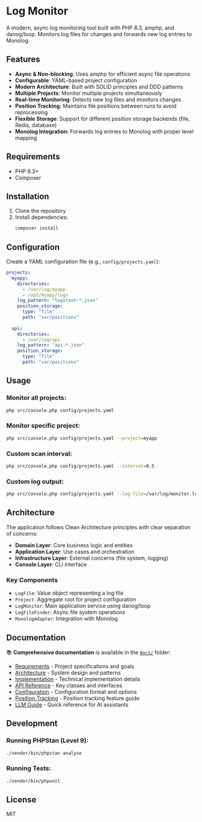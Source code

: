# Log Monitor

A modern, async log monitoring tool built with PHP 8.3, amphp, and danog/loop. Monitors log files for changes and forwards new log entries to Monolog.

## Features

- **Async & Non-blocking**: Uses amphp for efficient async file operations
- **Configurable**: YAML-based project configuration
- **Modern Architecture**: Built with SOLID principles and DDD patterns
- **Multiple Projects**: Monitor multiple projects simultaneously
- **Real-time Monitoring**: Detects new log files and monitors changes
- **Position Tracking**: Maintains file positions between runs to avoid reprocessing
- **Flexible Storage**: Support for different position storage backends (file, Redis, database)
- **Monolog Integration**: Forwards log entries to Monolog with proper level mapping

## Requirements

- PHP 8.3+
- Composer

## Installation

1. Clone the repository
2. Install dependencies:
   ```bash
   composer install
   ```

## Configuration

Create a YAML configuration file (e.g., `config/projects.yaml`):

```yaml
projects:
  myapp:
    directories:
      - /var/log/myapp
      - /opt/myapp/logs
    log_pattern: "logstash-*.json"
    position_storage:
      type: "file"
      path: "var/positions"
  
  api:
    directories:
      - /var/log/api
    log_pattern: "api-*.json"
    position_storage:
      type: "file"
      path: "var/positions"
```

## Usage

### Monitor all projects:
```bash
php src/console.php config/projects.yaml
```

### Monitor specific project:
```bash
php src/console.php config/projects.yaml --project=myapp
```

### Custom scan interval:
```bash
php src/console.php config/projects.yaml --interval=0.5
```

### Custom log output:
```bash
php src/console.php config/projects.yaml --log-file=/var/log/monitor.log
```

## Architecture

The application follows Clean Architecture principles with clear separation of concerns:

- **Domain Layer**: Core business logic and entities
- **Application Layer**: Use cases and orchestration
- **Infrastructure Layer**: External concerns (file system, logging)
- **Console Layer**: CLI interface

### Key Components

- `LogFile`: Value object representing a log file
- `Project`: Aggregate root for project configuration
- `LogMonitor`: Main application service using danog/loop
- `LogFileFinder`: Async file system operations
- `MonologAdapter`: Integration with Monolog

## Documentation

📚 **Comprehensive documentation** is available in the [`docs/`](./docs/) folder:

- [Requirements](./docs/requirements.md) - Project specifications and goals
- [Architecture](./docs/architecture.md) - System design and patterns
- [Implementation](./docs/implementation.md) - Technical implementation details
- [API Reference](./docs/api-reference.md) - Key classes and interfaces
- [Configuration](./docs/configuration.md) - Configuration format and options
- [Position Tracking](./docs/position-tracking.md) - Position tracking feature guide
- [LLM Guide](./docs/llm-guide.md) - Quick reference for AI assistants

## Development

### Running PHPStan (Level 9):
```bash
./vendor/bin/phpstan analyse
```

### Running Tests:
```bash
./vendor/bin/phpunit
```

## License

MIT 